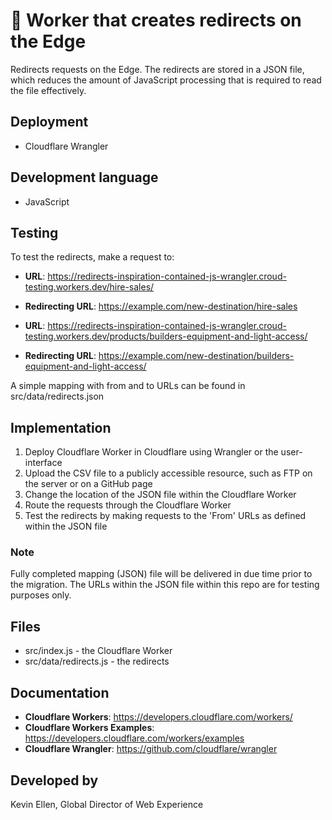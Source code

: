 # 👷 Worker that creates redirects on the Edge
Redirects requests on the Edge. The redirects are stored in a JSON file, which reduces the amount of JavaScript processing that is required to read the file effectively.

## Deployment
* Cloudflare Wrangler

## Development language
* JavaScript

## Testing
To test the redirects, make a request to: 
* **URL**: https://redirects-inspiration-contained-js-wrangler.croud-testing.workers.dev/hire-sales/
* **Redirecting URL**: https://example.com/new-destination/hire-sales

* **URL**: https://redirects-inspiration-contained-js-wrangler.croud-testing.workers.dev/products/builders-equipment-and-light-access/
* **Redirecting URL**: https://example.com/new-destination/builders-equipment-and-light-access/

A simple mapping with from and to URLs can be found in src/data/redirects.json

## Implementation
1. Deploy Cloudflare Worker in Cloudflare using Wrangler or the user-interface
1. Upload the CSV file to a publicly accessible resource, such as FTP on the server or on a GitHub page
1. Change the location of the JSON file within the Cloudflare Worker
1. Route the requests through the Cloudflare Worker
1. Test the redirects by making requests to the 'From' URLs as defined within the JSON file

### Note
Fully completed mapping (JSON) file will be delivered in due time prior to the migration. The URLs within the JSON file within this repo are for testing purposes only.

## Files
* src/index.js - the Cloudflare Worker
* src/data/redirects.js - the redirects

## Documentation
* **Cloudflare Workers**: https://developers.cloudflare.com/workers/
* **Cloudflare Workers Examples**: https://developers.cloudflare.com/workers/examples
* **Cloudflare Wrangler**: https://github.com/cloudflare/wrangler

## Developed by
Kevin Ellen, Global Director of Web Experience